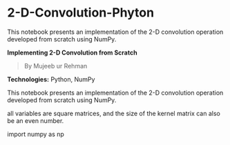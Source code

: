 # 2-D-Convolution-Phyton
This notebook presents an implementation of the 2-D convolution operation developed from scratch using NumPy. 


**Implementing 2-D Convolution from Scratch**


> By Mujeeb ur Rehman


**Technologies:** Python, NumPy

This notebook presents an implementation of the 2-D convolution operation developed from scratch using NumPy.

 all variables are square matrices, and the size 
 of the kernel matrix can also be an even number.

import numpy as np
